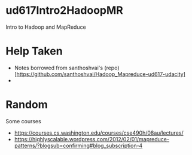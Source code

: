 # ud617Intro2HadoopMR
 Intro to Hadoop and MapReduce


# Help Taken
- Notes borrowed from santhoshvai's (repo)[https://github.com/santhoshvai/Hadoop_Mapreduce-ud617-udacity]
- 

# Random
Some courses
- https://courses.cs.washington.edu/courses/cse490h/08au/lectures/
- https://highlyscalable.wordpress.com/2012/02/01/mapreduce-patterns/?blogsub=confirming#blog_subscription-4